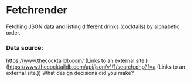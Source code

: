 # Fetchrender

Fetching JSON data and listing different drinks (cocktails) by alphabetic order.

### Data source:
https://www.thecocktaildb.com/ (Links to an external site.) (https://www.thecocktaildb.com/api/json/v1/1/search.php?f=a (Links to an external site.))
What design decisions did you make? 
